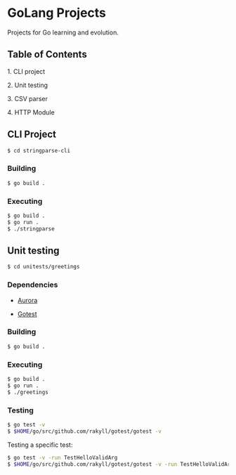 # GoLang Projects

Projects for Go learning and evolution.

## Table of Contents

1\. CLI project

2\. Unit testing

3\. CSV parser

4\. HTTP Module

## CLI Project

```bash
$ cd stringparse-cli
```

### Building

```bash
$ go build .
```

### Executing

```bash
$ go build .
$ go run .
$ ./stringparse
```

## Unit testing

```bash
$ cd unitests/greetings
```

### Dependencies

- [Aurora](github.com/logrusorgru/aurora)

- [Gotest](github.com/rakyll/gotest)

### Building

```bash
$ go build .
```

### Executing

```bash
$ go build .
$ go run .
$ ./greetings
```

### Testing

```bash
$ go test -v
$ $HOME/go/src/github.com/rakyll/gotest/gotest -v 
```

Testing a specific test:

```bash
$ go test -v -run TestHelloValidArg
$ $HOME/go/src/github.com/rakyll/gotest/gotest -v -run TestHelloValidArg
```
